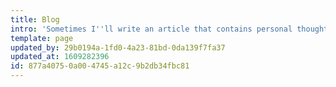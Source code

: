 ```yaml
---
title: Blog
intro: 'Sometimes I''ll write an article that contains personal thoughts or for whatever reason doesn''t fit well within the other categories. They''re posted here.'
template: page
updated_by: 29b0194a-1fd0-4a23-81bd-0da139f7fa37
updated_at: 1609282396
id: 877a4075-0a00-4745-a12c-9b2db34fbc81
---
```

